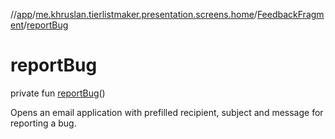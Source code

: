 //[app](../../../index.md)/[me.khruslan.tierlistmaker.presentation.screens.home](../index.md)/[FeedbackFragment](index.md)/[reportBug](report-bug.md)

# reportBug

private fun [reportBug](report-bug.md)()

Opens an email application with prefilled recipient, subject and message for reporting a bug.
